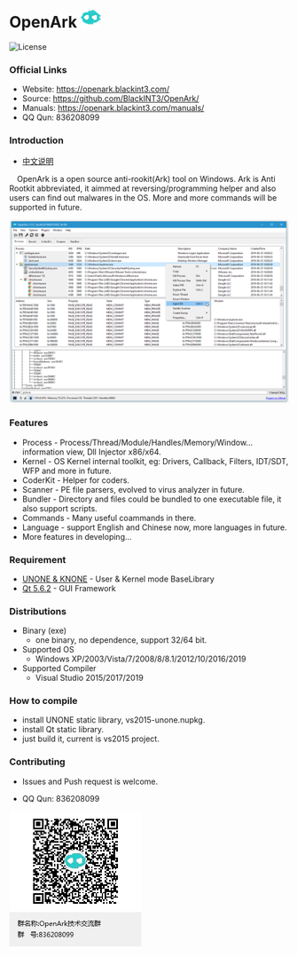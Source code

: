 # OpenArk ![image](doc/resources/logo.png)

![License](https://img.shields.io/badge/License-LGPL-green.svg)

### Official Links
* Website: https://openark.blackint3.com/
* Source: https://github.com/BlackINT3/OpenArk/
* Manuals: https://openark.blackint3.com/manuals/
* QQ Qun: 836208099

### Introduction
* [中文说明](https://github.com/BlackINT3/OpenArk/blob/master/doc/README-zh.md)

&ensp;&ensp;OpenArk is a open source anti-rookit(Ark) tool on Windows. Ark is Anti Rootkit abbreviated, it aimmed at reversing/programming helper and also users can find out malwares in the OS. More and more commands will be supported in future.

![image](doc/resources/snapshot-en-v102.png)

### Features
* Process - Process/Thread/Module/Handles/Memory/Window... information view, Dll Injector x86/x64.
* Kernel - OS Kernel internal toolkit, eg: Drivers, Callback, Filters, IDT/SDT, WFP and more in future.
* CoderKit - Helper for coders.
* Scanner - PE file parsers, evolved to virus analyzer in future.
* Bundler - Directory and files could be bundled to one executable file, it also support scripts.
* Commands - Many useful coammands in there.
* Language - support English and Chinese now, more languages in future.
* More features in developing...

### Requirement
* [UNONE & KNONE](https://github.com/BlackINT3/none) - User & Kernel mode BaseLibrary
* [Qt 5.6.2](https://download.qt.io/official_releases/qt/5.6/5.6.2/) - GUI Framework

### Distributions
* Binary (exe)
  * one binary, no dependence, support 32/64 bit.
* Supported OS
  * Windows XP/2003/Vista/7/2008/8/8.1/2012/10/2016/2019
* Supported Compiler
  * Visual Studio 2015/2017/2019

### How to compile
* install UNONE static library, vs2015-unone.nupkg.
* install Qt static library.
* just build it, current is vs2015 project.

### Contributing
  * Issues and Push request is welcome.

  * QQ Qun: 836208099

  ![](doc/resources/qq-qun.png)